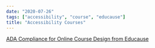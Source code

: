 ```yaml
---
date: "2020-07-26"
tags: ["accessibility", "course", "educause"]
title: "Accessibility Courses"
---
```


[ADA Compliance for Online Course Design from Educause](https://er.educause.edu/articles/2017/1/ada-compliance-for-online-course-design)
